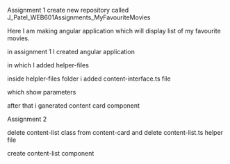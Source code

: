 Assignment 1
create new repository called J_Patel_WEB601Assignments_MyFavouriteMovies

Here I am making angular application which will display list of my favourite movies.

in assignment 1 I created angular application 

in which I added helper-files

inside helpler-files folder i added content-interface.ts file 

which show parameters

after that i ganerated content card component

Assignment 2

delete content-list class from content-card and delete content-list.ts helper file

create content-list component
